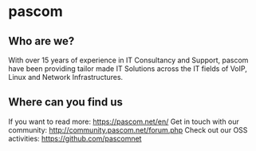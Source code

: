 # pascom

## Who are we?
With over 15 years of experience in IT Consultancy and Support, pascom have been providing tailor made IT Solutions across the IT fields of VoIP, Linux and Network Infrastructures.

## Where can you find us
If you want to read more: https://pascom.net/en/
Get in touch with our community: http://community.pascom.net/forum.php
Check out our OSS activities: https://github.com/pascomnet
